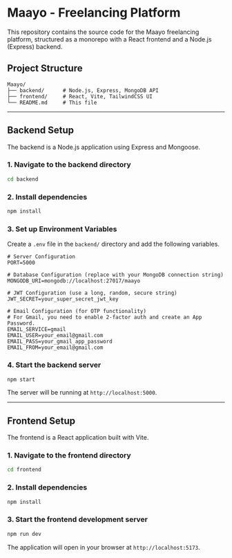 # Maayo - Freelancing Platform

This repository contains the source code for the Maayo freelancing platform, structured as a monorepo with a React frontend and a Node.js (Express) backend.

## Project Structure

```
Maayo/
├── backend/      # Node.js, Express, MongoDB API
├── frontend/     # React, Vite, TailwindCSS UI
└── README.md     # This file
```

---

## Backend Setup

The backend is a Node.js application using Express and Mongoose.

### 1. Navigate to the backend directory

```bash
cd backend
```

### 2. Install dependencies

```bash
npm install
```

### 3. Set up Environment Variables

Create a `.env` file in the `backend/` directory and add the following variables.

```env
# Server Configuration
PORT=5000

# Database Configuration (replace with your MongoDB connection string)
MONGODB_URI=mongodb://localhost:27017/maayo

# JWT Configuration (use a long, random, secure string)
JWT_SECRET=your_super_secret_jwt_key

# Email Configuration (for OTP functionality)
# For Gmail, you need to enable 2-factor auth and create an App Password.
EMAIL_SERVICE=gmail
EMAIL_USER=your_email@gmail.com
EMAIL_PASS=your_gmail_app_password
EMAIL_FROM=your_email@gmail.com
```

### 4. Start the backend server

```bash
npm start
```

The server will be running at `http://localhost:5000`.

---

## Frontend Setup

The frontend is a React application built with Vite.

### 1. Navigate to the frontend directory

```bash
cd frontend
```

### 2. Install dependencies

```bash
npm install
```

### 3. Start the frontend development server

```bash
npm run dev
```

The application will open in your browser at `http://localhost:5173`.